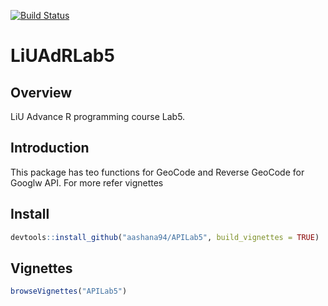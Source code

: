 [![Build Status](https://travis-ci.org/aashana94/APILab5.svg?branch=master)](https://travis-ci.org/aashana94/APILab5)

LiUAdRLab5
================

Overview
--------

LiU Advance R programming course Lab5. <br>

Introduction
------------

This package has teo functions for GeoCode and Reverse GeoCode for Googlw API. For more refer vignettes

Install
------------

``` r
devtools::install_github("aashana94/APILab5", build_vignettes = TRUE)
```

Vignettes
---------

``` r
browseVignettes("APILab5")
```
